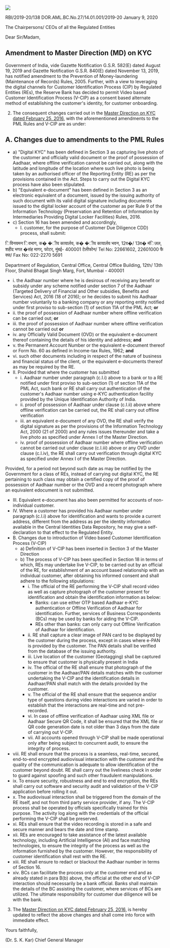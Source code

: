 ![](_page_0_Picture_0.jpeg)

RBI/2019-20/138 DOR.AML.BC.No.27/14.01.001/2019-20 January 9, 2020

The Chairpersons/ CEOs of all the Regulated Entities

Dear Sir/Madam,

## **Amendment to Master Direction (MD) on KYC**

Government of India, vide Gazette Notification G.S.R. 582(E) dated August 19, 2019 and Gazette Notification G.S.R. 840(E) dated November 13, 2019, has notified amendment to the Prevention of Money-laundering (Maintenance of Records) Rules, 2005. Further, with a view to leveraging the digital channels for Customer Identification Process (CIP) by Regulated Entities (REs), the Reserve Bank has decided to permit Video based Customer Identification Process (V-CIP) as a consent based alternate method of establishing the customer's identity, for customer onboarding.

2. The consequent changes carried out in the [Master Direction on KYC dated February 25, 2016,](https://www.rbi.org.in/Scripts/BS_ViewMasDirections.aspx?id=11566) with the aforementioned amendments to the PML Rules and V-CIP are as under:

## A. Changes due to amendments to the PML Rules

- a) "Digital KYC" has been defined in Section 3 as capturing live photo of the customer and officially valid document or the proof of possession of Aadhaar, where offline verification cannot be carried out, along with the latitude and longitude of the location where such live photo is being taken by an authorised officer of the Reporting Entity (RE) as per the provisions contained in the Act. Steps to carry out the Digital KYC process have also been stipulated.
- b) "Equivalent e-document" has been defined in Section 3 as an electronic equivalent of a document, issued by the issuing authority of such document with its valid digital signature including documents issued to the digital locker account of the customer as per Rule 9 of the Information Technology (Preservation and Retention of Information by Intermediaries Providing Digital Locker Facilities) Rules, 2016.
- c) Section 16 has been amended and accordingly,
	- I. customer, for the purpose of Customer Due Diligence CDD) process, shall submit:

िविनयमन िवभाग, क� �ीय कायार्लय, क� �ीय कायार्लय भवन, 12व�/ 13व� मंिज़ल, शहीद भगत �संह मागर्, फोटर्, मुंबई- 400001 टेलीफोन/ Tel No: 22661602, 22601000 फै क्स/ Fax No: 022-2270 5691

Department of Regulation, Central Office, Central Office Building, 12th/ 13th Floor, Shahid Bhagat Singh Marg, Fort, Mumbai - 400001

- i. the Aadhaar number where he is desirous of receiving any benefit or subsidy under any scheme notified under section 7 of the Aadhaar (Targeted Delivery of Financial and Other subsidies, Benefits and Services) Act, 2016 (18 of 2016); or he decides to submit his Aadhaar number voluntarily to a banking company or any reporting entity notified under first proviso to sub-section (1) of section 11A of the PML Act; **or**
- ii. the proof of possession of Aadhaar number where offline verification can be carried out; **or**
- iii. the proof of possession of Aadhaar number where offline verification cannot be carried out **or**
- iv. any Officially Valid Document (OVD) or the equivalent e-document thereof containing the details of his identity and address; **and**
- v. the Permanent Account Number or the equivalent e-document thereof or Form No. 60 as defined in Income-tax Rules, 1962; **and**
- vi. such other documents including in respect of the nature of business and financial status of the client, or the equivalent e-documents thereof as may be required by the RE.
- II. Provided that where the customer has submitted
	- i. Aadhaar number under paragraph (c.I.i) above to a bank or to a RE notified under first proviso to sub-section (1) of section 11A of the PML Act, such bank or RE shall carry out authentication of the customer's Aadhaar number using e-KYC authentication facility provided by the Unique Identification Authority of India.
	- ii. proof of possession of Aadhaar under clause (c.I.ii) above where offline verification can be carried out, the RE shall carry out offline verification
	- iii. an equivalent e-document of any OVD, the RE shall verify the digital signature as per the provisions of the Information Technology Act, 2000 (21 of 2000) and any rules issues thereunder and take a live photo as specified under Annex I of the Master Direction.
	- iv. proof of possession of Aadhaar number where offline verification cannot be carried out under clause (c.I.iii) above or any OVD under clause (c.I.iv), the RE shall carry out verification through digital KYC as specified under Annex I of the Master Direction.

Provided, for a period not beyond such date as may be notified by the Government for a class of REs, instead of carrying out digital KYC, the RE pertaining to such class may obtain a certified copy of the proof of possession of Aadhaar number or the OVD and a recent photograph where an equivalent edocument is not submitted.

- III. Equivalent e-document has also been permitted for accounts of non-individual customer.
- IV. Where a customer has provided his Aadhaar number under paragraph (c.I.i) above for identification and wants to provide a current address, different from the address as per the identity information available in the Central Identities Data Repository, he may give a self-declaration to that effect to the Regulated Entity.
- B. Changes due to introduction of Video based Customer Identification Process (V-CIP)
	- a) Definition of V-CIP has been inserted in Section 3 of the Master Direction
	- b) The process of V-CIP has been specified in Section 18 in terms of which, REs may undertake live V-CIP, to be carried out by an official of the RE, for establishment of an account based relationship with an individual customer, after obtaining his informed consent and shall adhere to the following stipulations:
		- i. The official of the RE performing the V-CIP shall record video as well as capture photograph of the customer present for identification and obtain the identification information as below:
			- Banks: can use either OTP based Aadhaar e-KYC authentication or Offline Verification of Aadhaar for identification. Further, services of Business Correspondents (BCs) may be used by banks for aiding the V-CIP.
			- REs other than banks: can only carry out Offline Verification of Aadhaar for identification.
		- ii. RE shall capture a clear image of PAN card to be displayed by the customer during the process, except in cases where e-PAN is provided by the customer. The PAN details shall be verified from the database of the issuing authority.
		- iii. Live location of the customer (Geotagging) shall be captured to ensure that customer is physically present in India
		- iv. The official of the RE shall ensure that photograph of the customer in the Aadhaar/PAN details matches with the customer undertaking the V-CIP and the identification details in Aadhaar/PAN shall match with the details provided by the customer.
		- v. The official of the RE shall ensure that the sequence and/or type of questions during video interactions are varied in order to establish that the interactions are real-time and not pre-recorded.
		- vi. In case of offline verification of Aadhaar using XML file or Aadhaar Secure QR Code, it shall be ensured that the XML file or QR code generation date is not older than 3 days from the date of carrying out V-CIP.
		- vii. All accounts opened through V-CIP shall be made operational only after being subject to concurrent audit, to ensure the integrity of process.
- viii. RE shall ensure that the process is a seamless, real-time, secured, end-to-end encrypted audiovisual interaction with the customer and the quality of the communication is adequate to allow identification of the customer beyond doubt. RE shall carry out the liveliness check in order to guard against spoofing and such other fraudulent manipulations.
- ix. To ensure security, robustness and end to end encryption, the REs shall carry out software and security audit and validation of the V-CIP application before rolling it out.
- x. The audiovisual interaction shall be triggered from the domain of the RE itself, and not from third party service provider, if any. The V-CIP process shall be operated by officials specifically trained for this purpose. The activity log along with the credentials of the official performing the V-CIP shall be preserved.
- xi. REs shall ensure that the video recording is stored in a safe and secure manner and bears the date and time stamp.
- xii. REs are encouraged to take assistance of the latest available technology, including Artificial Intelligence (AI) and face matching technologies, to ensure the integrity of the process as well as the information furnished by the customer. However, the responsibility of customer identification shall rest with the RE.
- xiii. RE shall ensure to redact or blackout the Aadhaar number in terms of Section 16.
- xiv. BCs can facilitate the process only at the customer end and as already stated in para B(b) above, the official at the other end of V-CIP interaction should necessarily be a bank official. Banks shall maintain the details of the BC assisting the customer, where services of BCs are utilized. The ultimate responsibility for customer due diligence will be with the bank.

3. The [Master Direction on KYC dated February 25, 2016,](https://www.rbi.org.in/Scripts/BS_ViewMasDirections.aspx?id=11566) is hereby updated to reflect the above changes and shall come into force with immediate effect.

Yours faithfully,

(Dr. S. K. Kar) Chief General Manager